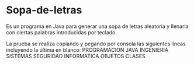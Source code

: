 # Sopa-de-letras
Es un programa en Java para generar una sopa de letras aleatoria y llenarla con ciertas palabras introducidas por teclado.

La prueba se realiza copiando y pegando por consola las siguientes líneas incluyendo la última en blanco:
PROGRAMACION
JAVA
INGENIERIA
SISTEMAS
SEGURIDAD
INFORMATICA
OBJETOS
CLASES
